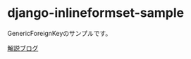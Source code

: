 # django-inlineformset-sample
GenericForeignKeyのサンプルです。

[解説ブログ](https://narito.ninja/blog/detail/34/)